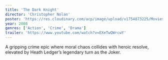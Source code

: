 ```yaml
---
title: 'The Dark Knight'
director: 'Christopher Nolan'
poster: 'https://res.cloudinary.com/acp/image/upload/v1754873225/Movies/880e8e5a-0980-4af8-b356-7189bef4a18e.png'
year: 2008
genres: ['Action', 'Crime', 'Drama']
trailer: 'https://www.youtube.com/watch?v=EXeTwQWrcwY'
---
```


A gripping crime epic where moral chaos collides with heroic resolve, elevated by Heath Ledger’s legendary turn as the Joker.
